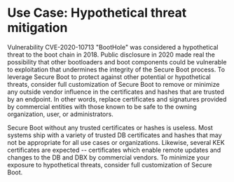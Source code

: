 # Use Case: Hypothetical threat mitigation
Vulnerability CVE-2020-10713 "BootHole" was considered a hypothetical threat to the boot chain in 2018. Public disclosure in 2020 made real the possibility that other bootloaders and boot components could be vulnerable to exploitation that undermines the integrity of the Secure Boot process. To leverage Secure Boot to protect against other potential or hypothetical threats, consider full customization of Secure Boot to remove or minimize any outside vendor influence in the certificates and hashes that are trusted by an endpoint. In other words, replace certificates and signatures provided by commercial entities with those known to be safe to the owning organization, user, or administrators.

Secure Boot without any trusted certificates or hashes is useless. Most systems ship with a variety of trusted DB certificates and hashes that may not be appropriate for all use cases or organizations. Likewise, several KEK certificates are expected -- certificates which enable remote updates and changes to the DB and DBX by commercial vendors. To minimize your exposure to hypothetical threats, consider full customization of Secure Boot.
